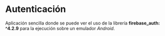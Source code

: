 # Autenticación
Aplicación sencilla donde se puede ver el uso de la librería **firebase_auth: ^4.2.9** para la ejecución sobre un emulador *Android*.
